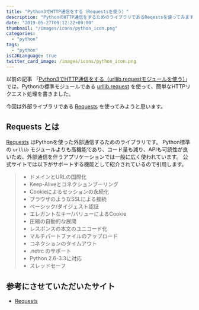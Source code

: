 ```yaml
---
title: "Python3でHTTP通信をする（Requestsを使う）"
description: "PythonのHTTP通信をするためのライブラリであるReqestsを使ってみます。"
date: "2019-05-27T09:12:22+09:00"
thumbnail: "/images/icons/python_icon.png"
categories:
  - "python"
tags:
  - "python"
isCJKLanguage: true
twitter_card_image: /images/icons/python_icon.png
---
```


以前の記事 「[Python3でHTTP通信をする（urllib.requestモジュールを使う）](/post/python/http-request-with-urllib/)」 では、Pythonの標準モジュールである [urllib.request](https://docs.python.org/ja/3/library/urllib.request.html) を使って、簡単なHTTPリクエスト処理を書きました。

今回は外部ライブラリである [Requests](https://requests-docs-ja.readthedocs.io/en/latest/) を使ってみようと思います。

## Requests とは

[Requests](https://requests-docs-ja.readthedocs.io/en/latest/) はPythonを使った外部通信するためのライブラリです。
Python標準の `urllib` モジュールよりも高機能であり、コード量も減り、APIも可読性が良いため、外部通信を伴うアプリケーションでは一般に広く使われています。
公式サイトでは以下がサポートする機能として紹介されているので引用します。

> * ドメインとURLの国際化
> * Keep-Aliveとコネクションプーリング
> * Cookieによるセッションの永続化
> * ブラウザのようなSSLによる接続
> * ベーシック/ダイジェスト認証
> * エレガントなキー/バリューによるCookie
> * 圧縮の自動的な展開
> * レスポンスの本文のユニコード化
> * マルチパートファイルのアップロード
> * コネクションのタイムアウト
> * .netrc のサポート
> * Python 2.6-3.3に対応
> * スレッドセーフ


## 参考にさせていただいたサイト

* [Requests](https://requests-docs-ja.readthedocs.io/en/latest/)
